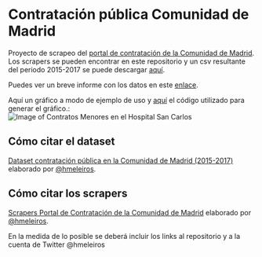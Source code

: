 # Contratación pública Comunidad de Madrid
Proyecto de scrapeo del [portal de contratación de la Comunidad de Madrid](http://www.madrid.org/cs/Satellite?cid=1224915242285&language=es&pagename=PortalContratacion%2FPage%2FPCON_buscadorAvanzado). Los scrapers se pueden encontrar en este repositorio y un csv resultante del periodo 2015-2017 se puede descargar [aquí](https://www.dropbox.com/s/dxp06g6jwgqj600/contratospublicos_15_17_completo_formateado.csv?dl=0).

Puedes ver un breve informe con los datos en este [enlace](https://cdn.rawgit.com/meneos/contratacionCM/0dc0380e/Informe.html).

Aquí un gráfico a modo de ejemplo de uso y [aquí](https://github.com/meneos/contratacionCM/blob/master/Hosptial%20San%20Carlos.R) el código utilizado para generar el gráfico.:
![Image of Contratos Menores en el Hospital San Carlos](https://github.com/meneos/contratacionCM/blob/master/graphs/Menores%20San%20Carlos.png)


## Cómo citar el dataset
[Dataset contratación pública en la Comunidad de Madrid (2015-2017)](https://github.com/meneos/contratacionCM) elaborado por [@hmeleiros](https://twitter.com/hmeleiros).

## Cómo citar los scrapers
[Scrapers Portal de Contratación de la Comunidad de Madrid](https://github.com/meneos/contratacionCM) elaborado por [@hmeleiros](https://twitter.com/hmeleiros).

En la medida de lo posible se deberá incluir los links al repositorio y a la cuenta de Twitter @hmeleiros

